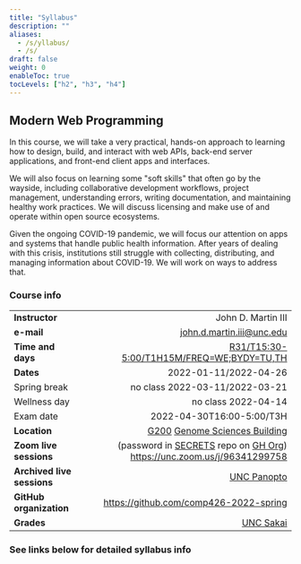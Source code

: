 ```yaml
---
title: "Syllabus"
description: ""
aliases:
  - /s/yllabus/
  - /s/
draft: false
weight: 0
enableToc: true
tocLevels: ["h2", "h3", "h4"]
---
```


## Modern Web Programming

In this course, we will take a very practical, hands-on approach to learning how to design, build, and interact with web APIs, back-end server applications, and front-end client apps and interfaces.

We will also focus on learning some "soft skills" that often go by the wayside, including collaborative development workflows, project management, understanding errors, writing documentation, and maintaining healthy work practices.
We will discuss licensing and make use of and operate within open source ecosystems.

Given the ongoing COVID-19 pandemic, we will focus our attention on apps and systems that handle public health information.
After years of dealing with this crisis, institutions still struggle with collecting, distributing, and managing information about COVID-19.
We will work on ways to address that.

### Course info

|   |   |
|---|---:|
| **Instructor** | John D. Martin III |
| **e-mail** | [john.d.martin.iii@unc.edu](mailto:john.d.martin.iii@unc.edu) |
| **Time and days** | [R31/T15:30-5:00/T1H15M/FREQ=WE;BYDY=TU,TH](assets/comp426-2022-spring.ics) |
| **Dates** | 2022-01-11/2022-04-26 | 
| Spring break | no class 2022-03-11/2022-03-21 |
| Wellness day | no class 2022-04-14 |
| Exam date | 2022-04-30T16:00-5:00/T3H |
| **Location** | [G200](https://hotline.unc.edu/public/?classroom3&room=Genome%20Science%20G200) [Genome Sciences Building](https://map.concept3d.com/?id=111#!m/104835) |
| **Zoom live sessions** | (password in [SECRETS](https://github.com/comp426-2022-spring/secrets/) repo on [GH Org](https://github.com/comp426-2022-spring)) https://unc.zoom.us/j/96341299758 |
| **Archived live sessions** | [UNC Panopto](https://uncch.hosted.panopto.com/Panopto/Pages/Sessions/List.aspx#folderID=%22b3744f3a-fa37-4574-88bf-ae16016474af%22) |
| **GitHub organization**  | https://github.com/comp426-2022-spring |
| **Grades** | [UNC Sakai](https://sakai.unc.edu/portal/site/comp426.001.sp22) |

### See links below for detailed syllabus info
